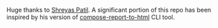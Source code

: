 Huge thanks to [Shreyas Patil](https://github.com/PatilShreyas). A significant portion of this repo has been inspired by his version
of [compose-report-to-html](https://github.com/PatilShreyas/compose-report-to-html) CLI tool.
